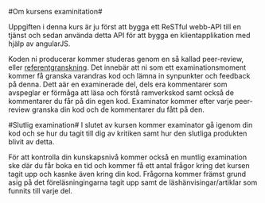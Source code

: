 #Om kursens examinitation#

Uppgiften i denna kurs är ju först att bygga ett ReSTful webb-API till en tjänst och sedan använda detta API för att bygga en klientapplikation med hjälp av angularJS. 

Koden ni producerar kommer studeras genom en så kallad peer-review, eller [referentgranskning](http://sv.wikipedia.org/wiki/Referentgranskning).
Det innebär att ni som ett examinationsmoment kommer få granska varandras kod och lämna in synpunkter och feedback på denna. Dett aär en examinerade del, dels era kommentarer som avspeglar er förmåga att läsa och förstå ramverkskod samt också de kommentarer du får på din egen kod. Examinator kommer efter varje peer-review granska din kod och de kommentarer du fått på den.

#Slutlig examination#
I slutet av kursen kommer examinator gå igenom din kod och se hur du tagit till dig av kritiken samt hur den slutliga produkten blivit av detta.

För att kontrolla din kunskapsnivå kommer också en muntlig examination ske där du får boka en tid och kommer få ett antal frågor kring det kursen tagit upp och kasnke även kring din kod. Frågorna kommer främst grund asig på det föreläsningingarna tagit upp samt de läshänvisingar/artiklar som funnits till varje del.